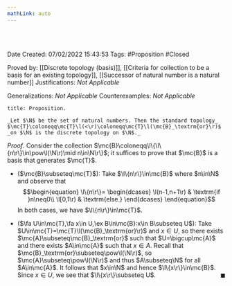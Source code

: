 ```yaml
---
mathLink: auto
---
```


<br />
<br />

Date Created: 07/02/2022 15:43:53
Tags: #Proposition #Closed 

Proved by: [[Discrete topology (basis)]], [[Criteria for collection to be a basis for an existing topology]], [[Successor of natural number is a natural number]]
Justifications: _Not Applicable_

Generalizations: _Not Applicable_
Counterexamples: _Not Applicable_

``` ad-Proposition
title: Proposition.

_Let $\N$ be the set of natural numbers. Then the standard topology_ $\mc{T}\coloneqq\mc{T}\l(<\r)\coloneqq\mc{T}\l(\mc{B}_\textrm{or}\r)$ _on $\N$ is the discrete topology on $\N$._

```

_Proof_. Consider the collection $\mc{B}\coloneqq\l\{\l\{n\r\}\in\pow\l(\N\r)\mid n\in\N\r\}$; it suffices to prove that $\mc{B}$ is a basis that generates $\mc{T}$.
* ($\mc{B}\subseteq\mc{T}$): Take $\l\{n\r\}\in\mc{B}$ where $n\in\N$ and observe that
$$\begin{equation}
    \l\{n\r\}=
    \begin{dcases}
        \l(n-1,n+1\r) & \textrm{if }n\neq0\\
        \l[0,1\r) & \textrm{else.}
    \end{dcases}
\end{equation}$$
In both cases, we have $\l\{n\r\}\in\mc{T}$.

* ($\fa U\in\mc{T},\fa x\in U,\ex B\in\mc{B}:x\in B\subseteq U$): Take $U\in\mc{T}=\mc{T}\l(\mc{B}_\textrm{or}\r)$ and $x\in U$, so there exists $\mc{A}\subseteq\mc{B}_\textrm{or}$ such that $U=\bigcup\mc{A}$ and there exists $A\in\mc{A}$ such that $x\in A$. Recall that $\mc{B}_\textrm{or}\subseteq\pow\l(\N\r)$, so $\mc{A}\subseteq\pow\l(\N\r)$ and thus $A\subseteq\N$ for all $A\in\mc{A}$. It follows that $x\in\N$ and hence $\l\{x\r\}\in\mc{B}$. Since $x\in U$, we see that $\l\{x\r\}\subseteq U$.<span style="float:right;">$\blacksquare$</span>
